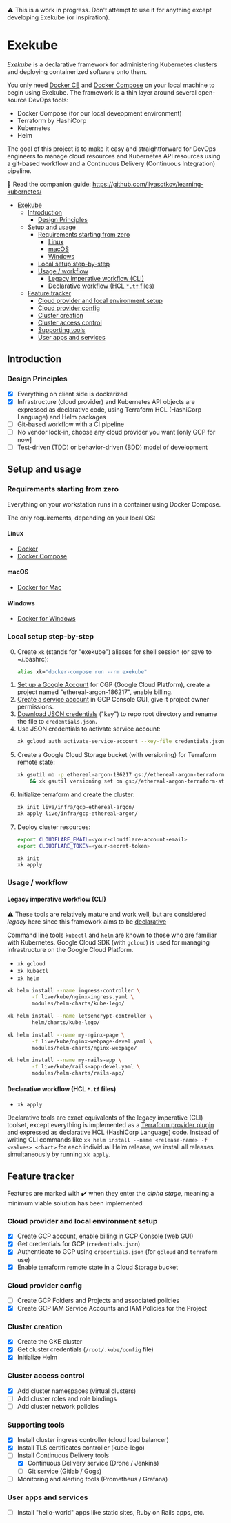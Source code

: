 ⚠️ This is a work in progress. Don't attempt to use it for anything except developing Exekube (or inspiration).

# Exekube

*Exekube* is a declarative framework for administering Kubernetes clusters and deploying containerized software onto them.

You only need [Docker CE](/) and [Docker Compose](/) on your local machine to begin using Exekube. The framework is a thin layer around several open-source DevOps tools:

- Docker Compose (for our local deveopment environment)
- Terraform by HashiCorp
- Kubernetes
- Helm

The goal of this project is to make it easy and straightforward for DevOps engineers to manage cloud resources and Kubernetes API resources using a git-based workflow and a Continuous Delivery (Continuous Integration) pipeline.

📘 Read the companion guide: <https://github.com/ilyasotkov/learning-kubernetes/>

<!-- TOC depthFrom:1 depthTo:6 withLinks:1 updateOnSave:1 orderedList:0 -->

- [Exekube](#exekube)
	- [Introduction](#introduction)
		- [Design Principles](#design-principles)
	- [Setup and usage](#setup-and-usage)
		- [Requirements starting from zero](#requirements-starting-from-zero)
			- [Linux](#linux)
			- [macOS](#macos)
			- [Windows](#windows)
		- [Local setup step-by-step](#local-setup-step-by-step)
		- [Usage / workflow](#usage-workflow)
			- [Legacy imperative workflow (CLI)](#legacy-imperative-workflow-cli)
			- [Declarative workflow (HCL `*.tf` files)](#declarative-workflow-hcl-tf-files)
	- [Feature tracker](#feature-tracker)
		- [Cloud provider and local environment setup](#preparation)
		- [Cloud provider config](#cloud-provider-config)
		- [Cluster creation](#cluster-creation)
		- [Cluster access control](#cluster-access-control)
		- [Supporting tools](#supporting-tools)
		- [User apps and services](#user-apps-and-services)

<!-- /TOC -->

## Introduction

### Design Principles

- [x] Everything on client side is dockerized
- [x] Infrastructure (cloud provider) and Kubernetes API objects are expressed as declarative code, using Terraform HCL (HashiCorp Language) and Helm packages
- [ ] Git-based workflow with a CI pipeline
- [ ] No vendor lock-in, choose any cloud provider you want [only GCP for now]
- [ ] Test-driven (TDD) or behavior-driven (BDD) model of development

## Setup and usage

### Requirements starting from zero

Everything on your workstation runs in a container using Docker Compose.

The only requirements, depending on your local OS:

#### Linux

- [Docker](/)
- [Docker Compose](/)

#### macOS

- [Docker for Mac](/)

#### Windows

- [Docker for Windows](/)

### Local setup step-by-step

0. Create `xk` (stands for "exekube") aliases for shell session (or save to ~/.bashrc):
    ```bash
    alias xk="docker-compose run --rm exekube"
    ```
1. [Set up a Google Account](https://console.cloud.google.com/) for CGP (Google Cloud Platform), create a project named "ethereal-argon-186217", enable billing.
2. [Create a service account](/) in GCP Console GUI, give it project owner permissions.
3. [Download JSON credentials](/) ("key") to repo root directory and rename the file to `credentials.json`.
4. Use JSON credentials to activate service account:
    ```sh
    xk gcloud auth activate-service-account --key-file credentials.json
    ```
5. Create a Google Cloud Storage bucket (with versioning) for Terraform remote state:
    ```sh
    xk gsutil mb -p ethereal-argon-186217 gs://ethereal-argon-terraform-state \
        && xk gsutil versioning set on gs://ethereal-argon-terraform-state
    ```
6. Initialize terraform and create the cluster:
    ```sh
    xk init live/infra/gcp-ethereal-argon/
    xk apply live/infra/gcp-ethereal-argon/
    ```
7. Deploy cluster resources:
    ```sh
    export CLOUDFLARE_EMAIL=<your-cloudflare-account-email>
    export CLOUDFLARE_TOKEN=<your-secret-token>

    xk init
    xk apply
    ```

### Usage / workflow

#### Legacy imperative workflow (CLI)

⚠️ These tools are relatively mature and work well, but are considered *legacy* here since this framework aims to be [declarative](/)

Command line tools `kubectl` and `helm` are known to those who are familiar with Kubernetes. Google Cloud SDK (with `gcloud`) is used for managing infrastructure on the Google Cloud Platform.

- `xk gcloud`
- `xk kubectl`
- `xk helm`

```sh
xk helm install --name ingress-controller \
        -f live/kube/nginx-ingress.yaml \
        modules/helm-charts/kube-lego/

xk helm install --name letsencrypt-controller \
        helm/charts/kube-lego/

xk helm install --name my-nginx-page \
        -f live/kube/nginx-webpage-devel.yaml \
        modules/helm-charts/nginx-webpage/

xk helm install --name my-rails-app \
        -f live/kube/rails-app-devel.yaml \
        modules/helm-charts/rails-app/
```

#### Declarative workflow (HCL `*.tf` files)

- `xk apply`

Declarative tools are exact equivalents of the legacy imperative (CLI) toolset, except everything is implemented as a [Terraform provider plugin](/) and expressed as declarative HCL (HashiCorp Language) code. Instead of writing CLI commands like `xk helm install --name <release-name> -f <values> <chart>` for each individual Helm release, we install all releases simultaneously by running `xk apply`.

## Feature tracker

Features are marked with ✔️ when they enter the *alpha stage*, meaning a minimum viable solution has been implemented

### Cloud provider and local environment setup

- [x] Create GCP account, enable billing in GCP Console (web GUI)
- [x] Get credentials for GCP (`credentials.json`)
- [x] Authenticate to GCP using `credentials.json` (for `gcloud` and `terraform` use)
- [x] Enable terraform remote state in a Cloud Storage bucket

### Cloud provider config

- [ ] Create GCP Folders and Projects and associated policies
- [x] Create GCP IAM Service Accounts and IAM Policies for the Project

### Cluster creation

- [x] Create the GKE cluster
- [x] Get cluster credentials (`/root/.kube/config` file)
- [x] Initialize Helm

### Cluster access control

- [x] Add cluster namespaces (virtual clusters)
- [ ] Add cluster roles and role bindings
- [ ] Add cluster network policies

### Supporting tools

- [x] Install cluster ingress controller (cloud load balancer)
- [x] Install TLS certificates controller (kube-lego)
- [ ] Install Continuous Delivery tools
    - [x] Continuous Delivery service (Drone / Jenkins)
    - [ ] Git service (Gitlab / Gogs)
- [ ] Monitoring and alerting tools (Prometheus / Grafana)

### User apps and services

- [ ] Install "hello-world" apps like static sites, Ruby on Rails apps, etc.
